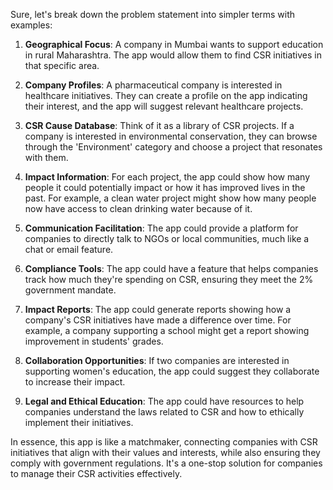 Sure, let's break down the problem statement into simpler terms with examples:

1. **Geographical Focus**: A company in Mumbai wants to support education in rural Maharashtra. The app would allow them to find CSR initiatives in that specific area.

2. **Company Profiles**: A pharmaceutical company is interested in healthcare initiatives. They can create a profile on the app indicating their interest, and the app will suggest relevant healthcare projects.

3. **CSR Cause Database**: Think of it as a library of CSR projects. If a company is interested in environmental conservation, they can browse through the 'Environment' category and choose a project that resonates with them.

4. **Impact Information**: For each project, the app could show how many people it could potentially impact or how it has improved lives in the past. For example, a clean water project might show how many people now have access to clean drinking water because of it.

5. **Communication Facilitation**: The app could provide a platform for companies to directly talk to NGOs or local communities, much like a chat or email feature.

6. **Compliance Tools**: The app could have a feature that helps companies track how much they're spending on CSR, ensuring they meet the 2% government mandate.

7. **Impact Reports**: The app could generate reports showing how a company's CSR initiatives have made a difference over time. For example, a company supporting a school might get a report showing improvement in students' grades.

8. **Collaboration Opportunities**: If two companies are interested in supporting women's education, the app could suggest they collaborate to increase their impact.

9. **Legal and Ethical Education**: The app could have resources to help companies understand the laws related to CSR and how to ethically implement their initiatives.

In essence, this app is like a matchmaker, connecting companies with CSR initiatives that align with their values and interests, while also ensuring they comply with government regulations. It's a one-stop solution for companies to manage their CSR activities effectively.
